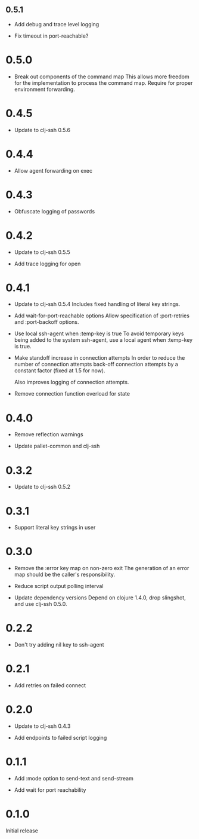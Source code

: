 ## 0.5.1

- Add debug and trace level logging

- Fix timeout in port-reachable?

# 0.5.0

- Break out components of the command map
  This allows more freedom for the implementation to process the command
  map.  Require for proper environment forwarding.

# 0.4.5

- Update to clj-ssh 0.5.6

# 0.4.4

- Allow agent forwarding on exec

# 0.4.3

- Obfuscate logging of passwords

# 0.4.2

- Update to clj-ssh 0.5.5

- Add trace logging for open

# 0.4.1

- Update to clj-ssh 0.5.4
  Includes fixed handling of literal key strings.

- Add wait-for-port-reachable options
  Allow specification of :port-retries and :port-backoff options.

- Use local ssh-agent when :temp-key is true
  To avoid temporary keys being added to the system ssh-agent, use a local
  agent when :temp-key is true.

- Make standoff increase in connection attempts
  In order to reduce the number of connection attempts back-off connection 
  attempts by a constant factor (fixed at 1.5 for now).

  Also improves logging of connection attempts.

- Remove connection function overload for state

# 0.4.0

- Remove reflection warnings

- Update pallet-common and clj-ssh

# 0.3.2

- Update to clj-ssh 0.5.2

# 0.3.1

- Support literal key strings in user

# 0.3.0

- Remove the :error key map on non-zero exit
  The generation of an error map should be the caller's responsibility.

- Reduce script output polling interval

- Update dependency versions
  Depend on clojure 1.4.0, drop slingshot, and use clj-ssh 0.5.0.

# 0.2.2

- Don't try adding nil key to ssh-agent

# 0.2.1

- Add retries on failed connect

# 0.2.0

- Update to clj-ssh 0.4.3

- Add endpoints to failed script logging

# 0.1.1

- Add :mode option to send-text and send-stream

- Add wait for port reachability

# 0.1.0

Initial release
